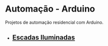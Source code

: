 # Automação - Arduino
Projetos de automação residencial com Arduino.

- ## [Escadas Iluminadas](https://github.com/CassMen/automacao-arduino/escadas-iluminadas)
